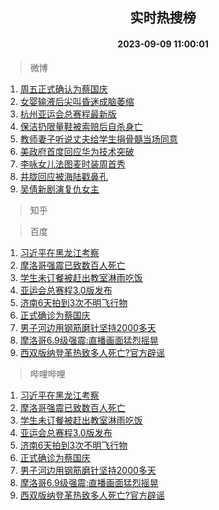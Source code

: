 <div align="center"><h2>实时热搜榜</h2><h4>2023-09-09 11:00:01</h4></div>

> 微博  

1. [周五正式确认为蔡国庆](https://s.weibo.com/weibo?q=%E5%91%A8%E4%BA%94%E6%AD%A3%E5%BC%8F%E7%A1%AE%E8%AE%A4%E4%B8%BA%E8%94%A1%E5%9B%BD%E5%BA%86&t=31&band_rank=1&Refer=top)<br />
2. [女婴输液后尖叫昏迷成脑萎缩](https://s.weibo.com/weibo?q=%23%E5%A5%B3%E5%A9%B4%E8%BE%93%E6%B6%B2%E5%90%8E%E5%B0%96%E5%8F%AB%E6%98%8F%E8%BF%B7%E6%88%90%E8%84%91%E8%90%8E%E7%BC%A9%23&t=31&band_rank=2&Refer=top)<br />
3. [杭州亚运会总赛程最新版](https://s.weibo.com/weibo?q=%23%E6%9D%AD%E5%B7%9E%E4%BA%9A%E8%BF%90%E4%BC%9A%E6%80%BB%E8%B5%9B%E7%A8%8B%E6%9C%80%E6%96%B0%E7%89%88%23&t=31&band_rank=3&Refer=top)<br />
4. [保洁扔限量鞋被索赔后自杀身亡](https://s.weibo.com/weibo?q=%23%E4%BF%9D%E6%B4%81%E6%89%94%E9%99%90%E9%87%8F%E9%9E%8B%E8%A2%AB%E7%B4%A2%E8%B5%94%E5%90%8E%E8%87%AA%E6%9D%80%E8%BA%AB%E4%BA%A1%23&t=31&band_rank=4&Refer=top)<br />
5. [教师妻子听说丈夫给学生捐骨髓当场同意](https://s.weibo.com/weibo?q=%23%E6%95%99%E5%B8%88%E5%A6%BB%E5%AD%90%E5%90%AC%E8%AF%B4%E4%B8%88%E5%A4%AB%E7%BB%99%E5%AD%A6%E7%94%9F%E6%8D%90%E9%AA%A8%E9%AB%93%E5%BD%93%E5%9C%BA%E5%90%8C%E6%84%8F%23&t=31&band_rank=5&Refer=top)<br />
6. [美政府首度回应华为技术突破](https://s.weibo.com/weibo?q=%23%E7%BE%8E%E6%94%BF%E5%BA%9C%E9%A6%96%E5%BA%A6%E5%9B%9E%E5%BA%94%E5%8D%8E%E4%B8%BA%E6%8A%80%E6%9C%AF%E7%AA%81%E7%A0%B4%23&t=31&band_rank=6&Refer=top)<br />
7. [李咏女儿法图麦时装周首秀](https://s.weibo.com/weibo?q=%23%E6%9D%8E%E5%92%8F%E5%A5%B3%E5%84%BF%E6%B3%95%E5%9B%BE%E9%BA%A6%E6%97%B6%E8%A3%85%E5%91%A8%E9%A6%96%E7%A7%80%23&t=31&band_rank=7&Refer=top)<br />
8. [井胧回应被海陆戳鼻孔](https://s.weibo.com/weibo?q=%23%E4%BA%95%E8%83%A7%E5%9B%9E%E5%BA%94%E8%A2%AB%E6%B5%B7%E9%99%86%E6%88%B3%E9%BC%BB%E5%AD%94%23&t=31&band_rank=8&Refer=top)<br />
9. [吴倩新剧演复仇女主](https://s.weibo.com/weibo?q=%23%E5%90%B4%E5%80%A9%E6%96%B0%E5%89%A7%E6%BC%94%E5%A4%8D%E4%BB%87%E5%A5%B3%E4%B8%BB%23&t=31&band_rank=9&Refer=top)<br />

> 知乎  


> 百度  

1. [习近平在黑龙江考察](https://www.baidu.com/s?wd=%E4%B9%A0%E8%BF%91%E5%B9%B3%E5%9C%A8%E9%BB%91%E9%BE%99%E6%B1%9F%E8%80%83%E5%AF%9F&sa=fyb_news&rsv_dl=fyb_news)<br />
2. [摩洛哥强震已致数百人死亡](https://www.baidu.com/s?wd=%E6%91%A9%E6%B4%9B%E5%93%A5%E5%BC%BA%E9%9C%87%E5%B7%B2%E8%87%B4%E6%95%B0%E7%99%BE%E4%BA%BA%E6%AD%BB%E4%BA%A1&sa=fyb_news&rsv_dl=fyb_news)<br />
3. [学生未订餐被赶出教室淋雨吃饭](https://www.baidu.com/s?wd=%E5%AD%A6%E7%94%9F%E6%9C%AA%E8%AE%A2%E9%A4%90%E8%A2%AB%E8%B5%B6%E5%87%BA%E6%95%99%E5%AE%A4%E6%B7%8B%E9%9B%A8%E5%90%83%E9%A5%AD&sa=fyb_news&rsv_dl=fyb_news)<br />
4. [亚运会总赛程3.0版发布](https://www.baidu.com/s?wd=%E4%BA%9A%E8%BF%90%E4%BC%9A%E6%80%BB%E8%B5%9B%E7%A8%8B3.0%E7%89%88%E5%8F%91%E5%B8%83&sa=fyb_news&rsv_dl=fyb_news)<br />
5. [济南6天拍到3次不明飞行物](https://www.baidu.com/s?wd=%E6%B5%8E%E5%8D%976%E5%A4%A9%E6%8B%8D%E5%88%B03%E6%AC%A1%E4%B8%8D%E6%98%8E%E9%A3%9E%E8%A1%8C%E7%89%A9&sa=fyb_news&rsv_dl=fyb_news)<br />
6. [正式确诊为蔡国庆](https://www.baidu.com/s?wd=%E6%AD%A3%E5%BC%8F%E7%A1%AE%E8%AF%8A%E4%B8%BA%E8%94%A1%E5%9B%BD%E5%BA%86&sa=fyb_news&rsv_dl=fyb_news)<br />
7. [男子河边用钢筋磨针坚持2000多天](https://www.baidu.com/s?wd=%E7%94%B7%E5%AD%90%E6%B2%B3%E8%BE%B9%E7%94%A8%E9%92%A2%E7%AD%8B%E7%A3%A8%E9%92%88%E5%9D%9A%E6%8C%812000%E5%A4%9A%E5%A4%A9&sa=fyb_news&rsv_dl=fyb_news)<br />
8. [摩洛哥6.9级强震:直播画面猛烈摇晃](https://www.baidu.com/s?wd=%E6%91%A9%E6%B4%9B%E5%93%A56.9%E7%BA%A7%E5%BC%BA%E9%9C%87%3A%E7%9B%B4%E6%92%AD%E7%94%BB%E9%9D%A2%E7%8C%9B%E7%83%88%E6%91%87%E6%99%83&sa=fyb_news&rsv_dl=fyb_news)<br />
9. [西双版纳登革热致多人死亡?官方辟谣](https://www.baidu.com/s?wd=%E8%A5%BF%E5%8F%8C%E7%89%88%E7%BA%B3%E7%99%BB%E9%9D%A9%E7%83%AD%E8%87%B4%E5%A4%9A%E4%BA%BA%E6%AD%BB%E4%BA%A1%3F%E5%AE%98%E6%96%B9%E8%BE%9F%E8%B0%A3&sa=fyb_news&rsv_dl=fyb_news)<br />

> 哔哩哔哩  

1. [习近平在黑龙江考察](https://www.baidu.com/s?wd=%E4%B9%A0%E8%BF%91%E5%B9%B3%E5%9C%A8%E9%BB%91%E9%BE%99%E6%B1%9F%E8%80%83%E5%AF%9F&sa=fyb_news&rsv_dl=fyb_news)<br />
2. [摩洛哥强震已致数百人死亡](https://www.baidu.com/s?wd=%E6%91%A9%E6%B4%9B%E5%93%A5%E5%BC%BA%E9%9C%87%E5%B7%B2%E8%87%B4%E6%95%B0%E7%99%BE%E4%BA%BA%E6%AD%BB%E4%BA%A1&sa=fyb_news&rsv_dl=fyb_news)<br />
3. [学生未订餐被赶出教室淋雨吃饭](https://www.baidu.com/s?wd=%E5%AD%A6%E7%94%9F%E6%9C%AA%E8%AE%A2%E9%A4%90%E8%A2%AB%E8%B5%B6%E5%87%BA%E6%95%99%E5%AE%A4%E6%B7%8B%E9%9B%A8%E5%90%83%E9%A5%AD&sa=fyb_news&rsv_dl=fyb_news)<br />
4. [亚运会总赛程3.0版发布](https://www.baidu.com/s?wd=%E4%BA%9A%E8%BF%90%E4%BC%9A%E6%80%BB%E8%B5%9B%E7%A8%8B3.0%E7%89%88%E5%8F%91%E5%B8%83&sa=fyb_news&rsv_dl=fyb_news)<br />
5. [济南6天拍到3次不明飞行物](https://www.baidu.com/s?wd=%E6%B5%8E%E5%8D%976%E5%A4%A9%E6%8B%8D%E5%88%B03%E6%AC%A1%E4%B8%8D%E6%98%8E%E9%A3%9E%E8%A1%8C%E7%89%A9&sa=fyb_news&rsv_dl=fyb_news)<br />
6. [正式确诊为蔡国庆](https://www.baidu.com/s?wd=%E6%AD%A3%E5%BC%8F%E7%A1%AE%E8%AF%8A%E4%B8%BA%E8%94%A1%E5%9B%BD%E5%BA%86&sa=fyb_news&rsv_dl=fyb_news)<br />
7. [男子河边用钢筋磨针坚持2000多天](https://www.baidu.com/s?wd=%E7%94%B7%E5%AD%90%E6%B2%B3%E8%BE%B9%E7%94%A8%E9%92%A2%E7%AD%8B%E7%A3%A8%E9%92%88%E5%9D%9A%E6%8C%812000%E5%A4%9A%E5%A4%A9&sa=fyb_news&rsv_dl=fyb_news)<br />
8. [摩洛哥6.9级强震:直播画面猛烈摇晃](https://www.baidu.com/s?wd=%E6%91%A9%E6%B4%9B%E5%93%A56.9%E7%BA%A7%E5%BC%BA%E9%9C%87%3A%E7%9B%B4%E6%92%AD%E7%94%BB%E9%9D%A2%E7%8C%9B%E7%83%88%E6%91%87%E6%99%83&sa=fyb_news&rsv_dl=fyb_news)<br />
9. [西双版纳登革热致多人死亡?官方辟谣](https://www.baidu.com/s?wd=%E8%A5%BF%E5%8F%8C%E7%89%88%E7%BA%B3%E7%99%BB%E9%9D%A9%E7%83%AD%E8%87%B4%E5%A4%9A%E4%BA%BA%E6%AD%BB%E4%BA%A1%3F%E5%AE%98%E6%96%B9%E8%BE%9F%E8%B0%A3&sa=fyb_news&rsv_dl=fyb_news)<br />
